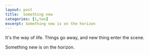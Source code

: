 ```yaml
---
layout: post
title:  Something new
categories: [1,two]
excerpt: Something new is on the horizon
---
```


It's the way of life.
Things go away, and new thing enter the scene.

Something new is on the horizon.